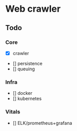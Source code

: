 # Web crawler

## Todo

### Core

- [x] crawler
- [] persistence
- [] queuing

### Infra

- [] docker
- [] kubernetes

### Vitals

- [] ELK/prometheus+grafana

